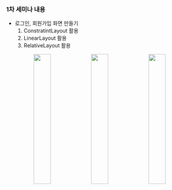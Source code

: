 ### 1차 세미나 내용
- 로그인, 회원가입 화면 만들기
    1. ConstratintLayout 활용
    2. LinearLayout 활용
    3. RelativeLayout 활용

<center>
    <div>
        <img src="https://user-images.githubusercontent.com/54485132/76174211-37d1ec00-61e9-11ea-9eb2-82ff69e81dcb.png" width="30%">
        <img src="https://user-images.githubusercontent.com/54485132/76174215-46b89e80-61e9-11ea-9d5b-567fa2a9ffc2.png" width="30%">
        <img src="https://user-images.githubusercontent.com/54485132/76174214-415b5400-61e9-11ea-8825-585082bd008f.png" width="30%">
    </div>
</center>
